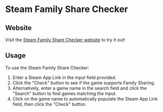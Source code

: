 # Steam Family Share Checker

## Website

Visit the [Steam Family Share Checker website](https://tfurci.github.io/steam-family-share-checker/) to try it out!

## Usage

To use the Steam Family Share Checker:

1. Enter a Steam App Link in the input field provided.
2. Click the "Check" button to see if the game supports Family Sharing.
3. Alternatively, enter a game name in the search field and click the "Search" button to find games matching the input.
4. Click on the game name to automatically populate the Steam App Link field, then click the "Check" button.

